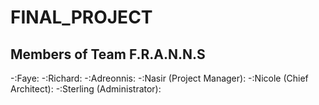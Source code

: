 # FINAL_PROJECT

## Members of Team F.R.A.N.N.S
-:Faye:
-:Richard:
-:Adreonnis:
-:Nasir (Project Manager):
-:Nicole (Chief Architect):
-:Sterling (Administrator):

